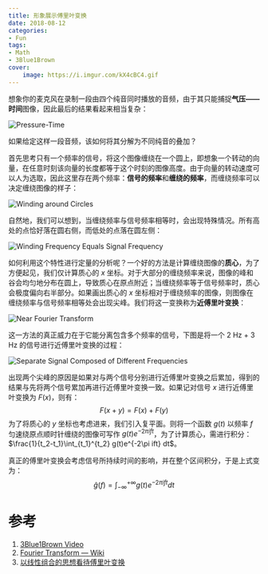 ```yaml
---
title: 形象展示傅里叶变换
date: 2018-08-12
categories:
- Fun
tags:
- Math
- 3Blue1Brown
cover:
    image: https://i.imgur.com/kX4cBC4.gif
---
```


想象你的麦克风在录制一段由四个纯音同时播放的音频，由于其只能捕捉**气压——时间**图像，因此最后的结果看起来相当复杂：

![Pressure-Time](https://i.imgur.com/H5kzT4t.png)

如果给定这样一段音频，该如何将其分解为不同纯音的叠加？

首先思考只有一个频率的信号，将这个图像缠绕在一个圆上，即想象一个转动的向量，在任意时刻该向量的长度都等于这个时刻的图像高度。由于向量的转动速度可以人为选取，因此这里存在两个频率：**信号的频率**和**缠绕的频率**，而缠绕频率可以决定缠绕图像的样子：

![Winding around Circles](https://i.imgur.com/GqcrCg2.png)

自然地，我们可以想到，当缠绕频率与信号频率相等时，会出现特殊情况。所有高处的点恰好落在圆右侧，而低处的点落在圆左侧：

![Winding Frequency Equals Signal Frequency](https://i.imgur.com/B4FRdAs.png)

如何利用这个特性进行定量的分析呢？一个好的方法是计算缠绕图像的**质心**，为了方便起见，我们仅计算质心的 $x$ 坐标。对于大部分的缠绕频率来说，图像的峰和谷会均匀地分布在圆上，导致质心在原点附近；当缠绕频率等于信号频率时，质心会极度偏向右半部分。如果画出质心的 $x$ 坐标相对于缠绕频率的图像，则图像在缠绕频率与信号频率相等处会出现尖峰。我们将这一变换称为**近傅里叶变换**：

![Near Fourier Transform](https://i.imgur.com/Rd38ffU.png)

这一方法的真正威力在于它能分离包含多个频率的信号，下图是将一个 2 Hz + 3 Hz 的信号进行近傅里叶变换的过程：

![Separate Signal Composed of Different Frequencies](https://i.imgur.com/kX4cBC4.gif)

出现两个尖峰的原因是如果对与两个信号分别进行近傅里叶变换之后累加，得到的结果与先将两个信号累加再进行近傅里叶变换一致。如果记对信号 $x$ 进行近傅里叶变换为 $F(x)$，则有：
$$
F(x+y) = F(x) + F(y)
$$
为了将质心的 $y$ 坐标也考虑进来，我们引入复平面。则将一个函数 $g(t)$ 以频率 $f$ 匀速绕原点顺时针缠绕的图像可写作 $g(t)e^{-2\pi ift}$，为了计算质心，需进行积分：$\frac{1}{t_2-t_1}\int_{t_1}^{t_2} g(t)e^{-2\pi ift} dt$。

真正的傅里叶变换会考虑信号所持续时间的影响，并在整个区间积分，于是上式变为：
$$
\hat{g}(f) = \int_{-\infty}^{+\infty} g(t)e^{-2\pi ift} dt
$$

# 参考

1. [3Blue1Brown Video](https://youtu.be/spUNpyF58BY)
2. [Fourier Transform — Wiki](https://en.wikipedia.org/wiki/Fourier_transform)
3. [以线性组合的思想看待傅里叶变换](https://www.matongxue.com/madocs/619.html)
